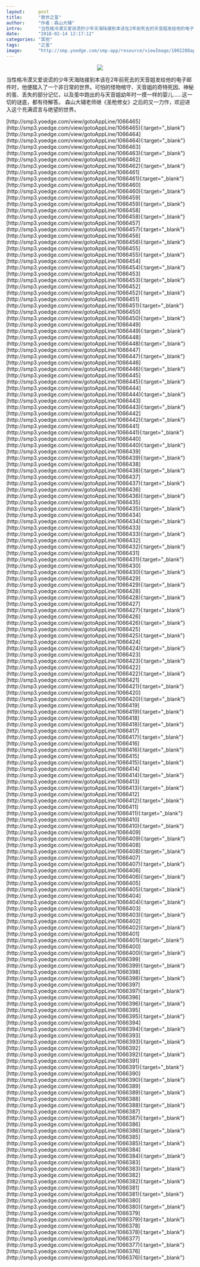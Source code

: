 ```yaml
---
layout:     post
title:      "救世之茧"
author:     "作者：森山大辅"
intro:      "当性格冷漠又爱说谎的少年天海陆接到本该在2年前死去的天音姐发给他的电子邮件时，他便踏入了一个非日常的世界。可怕的怪物棺守、天音姐的奇特死因、神秘的茧、丢失的部分记忆，以及茧中跑出的与天音姐幼年时一摸一样的婴儿……这一切的谜底，都有待解答。 森山大辅老师继《圣枪修女》之后的又一力作，欢迎进入这个充满谎言与绝望的世界。"
date:       "2018-02-14 12:17:12"
categories: "其他"
tags:       "之茧"
image:      "http://smp.yoedge.com/smp-app/resource/viewImage/1002288appline.png"
---
```

<div style="text-align: center">
<p><img src="http://smp.yoedge.com/smp-app/resource/viewImage/1002288appline.png"/></p>
</div>
<p class="post-meta">
<span>当性格冷漠又爱说谎的少年天海陆接到本该在2年前死去的天音姐发给他的电子邮件时，他便踏入了一个非日常的世界。可怕的怪物棺守、天音姐的奇特死因、神秘的茧、丢失的部分记忆，以及茧中跑出的与天音姐幼年时一摸一样的婴儿……这一切的谜底，都有待解答。 森山大辅老师继《圣枪修女》之后的又一力作，欢迎进入这个充满谎言与绝望的世界。</span>
</p>
[http://smp3.yoedge.com/view/gotoAppLine/1066465](http://smp3.yoedge.com/view/gotoAppLine/1066465){:target="_blank"}
[http://smp3.yoedge.com/view/gotoAppLine/1066464](http://smp3.yoedge.com/view/gotoAppLine/1066464){:target="_blank"}
[http://smp3.yoedge.com/view/gotoAppLine/1066463](http://smp3.yoedge.com/view/gotoAppLine/1066463){:target="_blank"}
[http://smp3.yoedge.com/view/gotoAppLine/1066462](http://smp3.yoedge.com/view/gotoAppLine/1066462){:target="_blank"}
[http://smp3.yoedge.com/view/gotoAppLine/1066461](http://smp3.yoedge.com/view/gotoAppLine/1066461){:target="_blank"}
[http://smp3.yoedge.com/view/gotoAppLine/1066460](http://smp3.yoedge.com/view/gotoAppLine/1066460){:target="_blank"}
[http://smp3.yoedge.com/view/gotoAppLine/1066459](http://smp3.yoedge.com/view/gotoAppLine/1066459){:target="_blank"}
[http://smp3.yoedge.com/view/gotoAppLine/1066458](http://smp3.yoedge.com/view/gotoAppLine/1066458){:target="_blank"}
[http://smp3.yoedge.com/view/gotoAppLine/1066457](http://smp3.yoedge.com/view/gotoAppLine/1066457){:target="_blank"}
[http://smp3.yoedge.com/view/gotoAppLine/1066456](http://smp3.yoedge.com/view/gotoAppLine/1066456){:target="_blank"}
[http://smp3.yoedge.com/view/gotoAppLine/1066455](http://smp3.yoedge.com/view/gotoAppLine/1066455){:target="_blank"}
[http://smp3.yoedge.com/view/gotoAppLine/1066454](http://smp3.yoedge.com/view/gotoAppLine/1066454){:target="_blank"}
[http://smp3.yoedge.com/view/gotoAppLine/1066453](http://smp3.yoedge.com/view/gotoAppLine/1066453){:target="_blank"}
[http://smp3.yoedge.com/view/gotoAppLine/1066452](http://smp3.yoedge.com/view/gotoAppLine/1066452){:target="_blank"}
[http://smp3.yoedge.com/view/gotoAppLine/1066451](http://smp3.yoedge.com/view/gotoAppLine/1066451){:target="_blank"}
[http://smp3.yoedge.com/view/gotoAppLine/1066450](http://smp3.yoedge.com/view/gotoAppLine/1066450){:target="_blank"}
[http://smp3.yoedge.com/view/gotoAppLine/1066449](http://smp3.yoedge.com/view/gotoAppLine/1066449){:target="_blank"}
[http://smp3.yoedge.com/view/gotoAppLine/1066448](http://smp3.yoedge.com/view/gotoAppLine/1066448){:target="_blank"}
[http://smp3.yoedge.com/view/gotoAppLine/1066447](http://smp3.yoedge.com/view/gotoAppLine/1066447){:target="_blank"}
[http://smp3.yoedge.com/view/gotoAppLine/1066446](http://smp3.yoedge.com/view/gotoAppLine/1066446){:target="_blank"}
[http://smp3.yoedge.com/view/gotoAppLine/1066445](http://smp3.yoedge.com/view/gotoAppLine/1066445){:target="_blank"}
[http://smp3.yoedge.com/view/gotoAppLine/1066444](http://smp3.yoedge.com/view/gotoAppLine/1066444){:target="_blank"}
[http://smp3.yoedge.com/view/gotoAppLine/1066443](http://smp3.yoedge.com/view/gotoAppLine/1066443){:target="_blank"}
[http://smp3.yoedge.com/view/gotoAppLine/1066442](http://smp3.yoedge.com/view/gotoAppLine/1066442){:target="_blank"}
[http://smp3.yoedge.com/view/gotoAppLine/1066441](http://smp3.yoedge.com/view/gotoAppLine/1066441){:target="_blank"}
[http://smp3.yoedge.com/view/gotoAppLine/1066440](http://smp3.yoedge.com/view/gotoAppLine/1066440){:target="_blank"}
[http://smp3.yoedge.com/view/gotoAppLine/1066439](http://smp3.yoedge.com/view/gotoAppLine/1066439){:target="_blank"}
[http://smp3.yoedge.com/view/gotoAppLine/1066438](http://smp3.yoedge.com/view/gotoAppLine/1066438){:target="_blank"}
[http://smp3.yoedge.com/view/gotoAppLine/1066437](http://smp3.yoedge.com/view/gotoAppLine/1066437){:target="_blank"}
[http://smp3.yoedge.com/view/gotoAppLine/1066436](http://smp3.yoedge.com/view/gotoAppLine/1066436){:target="_blank"}
[http://smp3.yoedge.com/view/gotoAppLine/1066435](http://smp3.yoedge.com/view/gotoAppLine/1066435){:target="_blank"}
[http://smp3.yoedge.com/view/gotoAppLine/1066434](http://smp3.yoedge.com/view/gotoAppLine/1066434){:target="_blank"}
[http://smp3.yoedge.com/view/gotoAppLine/1066433](http://smp3.yoedge.com/view/gotoAppLine/1066433){:target="_blank"}
[http://smp3.yoedge.com/view/gotoAppLine/1066432](http://smp3.yoedge.com/view/gotoAppLine/1066432){:target="_blank"}
[http://smp3.yoedge.com/view/gotoAppLine/1066431](http://smp3.yoedge.com/view/gotoAppLine/1066431){:target="_blank"}
[http://smp3.yoedge.com/view/gotoAppLine/1066430](http://smp3.yoedge.com/view/gotoAppLine/1066430){:target="_blank"}
[http://smp3.yoedge.com/view/gotoAppLine/1066429](http://smp3.yoedge.com/view/gotoAppLine/1066429){:target="_blank"}
[http://smp3.yoedge.com/view/gotoAppLine/1066428](http://smp3.yoedge.com/view/gotoAppLine/1066428){:target="_blank"}
[http://smp3.yoedge.com/view/gotoAppLine/1066427](http://smp3.yoedge.com/view/gotoAppLine/1066427){:target="_blank"}
[http://smp3.yoedge.com/view/gotoAppLine/1066426](http://smp3.yoedge.com/view/gotoAppLine/1066426){:target="_blank"}
[http://smp3.yoedge.com/view/gotoAppLine/1066425](http://smp3.yoedge.com/view/gotoAppLine/1066425){:target="_blank"}
[http://smp3.yoedge.com/view/gotoAppLine/1066424](http://smp3.yoedge.com/view/gotoAppLine/1066424){:target="_blank"}
[http://smp3.yoedge.com/view/gotoAppLine/1066423](http://smp3.yoedge.com/view/gotoAppLine/1066423){:target="_blank"}
[http://smp3.yoedge.com/view/gotoAppLine/1066422](http://smp3.yoedge.com/view/gotoAppLine/1066422){:target="_blank"}
[http://smp3.yoedge.com/view/gotoAppLine/1066421](http://smp3.yoedge.com/view/gotoAppLine/1066421){:target="_blank"}
[http://smp3.yoedge.com/view/gotoAppLine/1066420](http://smp3.yoedge.com/view/gotoAppLine/1066420){:target="_blank"}
[http://smp3.yoedge.com/view/gotoAppLine/1066419](http://smp3.yoedge.com/view/gotoAppLine/1066419){:target="_blank"}
[http://smp3.yoedge.com/view/gotoAppLine/1066418](http://smp3.yoedge.com/view/gotoAppLine/1066418){:target="_blank"}
[http://smp3.yoedge.com/view/gotoAppLine/1066417](http://smp3.yoedge.com/view/gotoAppLine/1066417){:target="_blank"}
[http://smp3.yoedge.com/view/gotoAppLine/1066416](http://smp3.yoedge.com/view/gotoAppLine/1066416){:target="_blank"}
[http://smp3.yoedge.com/view/gotoAppLine/1066415](http://smp3.yoedge.com/view/gotoAppLine/1066415){:target="_blank"}
[http://smp3.yoedge.com/view/gotoAppLine/1066414](http://smp3.yoedge.com/view/gotoAppLine/1066414){:target="_blank"}
[http://smp3.yoedge.com/view/gotoAppLine/1066413](http://smp3.yoedge.com/view/gotoAppLine/1066413){:target="_blank"}
[http://smp3.yoedge.com/view/gotoAppLine/1066412](http://smp3.yoedge.com/view/gotoAppLine/1066412){:target="_blank"}
[http://smp3.yoedge.com/view/gotoAppLine/1066411](http://smp3.yoedge.com/view/gotoAppLine/1066411){:target="_blank"}
[http://smp3.yoedge.com/view/gotoAppLine/1066410](http://smp3.yoedge.com/view/gotoAppLine/1066410){:target="_blank"}
[http://smp3.yoedge.com/view/gotoAppLine/1066409](http://smp3.yoedge.com/view/gotoAppLine/1066409){:target="_blank"}
[http://smp3.yoedge.com/view/gotoAppLine/1066408](http://smp3.yoedge.com/view/gotoAppLine/1066408){:target="_blank"}
[http://smp3.yoedge.com/view/gotoAppLine/1066407](http://smp3.yoedge.com/view/gotoAppLine/1066407){:target="_blank"}
[http://smp3.yoedge.com/view/gotoAppLine/1066406](http://smp3.yoedge.com/view/gotoAppLine/1066406){:target="_blank"}
[http://smp3.yoedge.com/view/gotoAppLine/1066405](http://smp3.yoedge.com/view/gotoAppLine/1066405){:target="_blank"}
[http://smp3.yoedge.com/view/gotoAppLine/1066404](http://smp3.yoedge.com/view/gotoAppLine/1066404){:target="_blank"}
[http://smp3.yoedge.com/view/gotoAppLine/1066403](http://smp3.yoedge.com/view/gotoAppLine/1066403){:target="_blank"}
[http://smp3.yoedge.com/view/gotoAppLine/1066402](http://smp3.yoedge.com/view/gotoAppLine/1066402){:target="_blank"}
[http://smp3.yoedge.com/view/gotoAppLine/1066401](http://smp3.yoedge.com/view/gotoAppLine/1066401){:target="_blank"}
[http://smp3.yoedge.com/view/gotoAppLine/1066400](http://smp3.yoedge.com/view/gotoAppLine/1066400){:target="_blank"}
[http://smp3.yoedge.com/view/gotoAppLine/1066399](http://smp3.yoedge.com/view/gotoAppLine/1066399){:target="_blank"}
[http://smp3.yoedge.com/view/gotoAppLine/1066398](http://smp3.yoedge.com/view/gotoAppLine/1066398){:target="_blank"}
[http://smp3.yoedge.com/view/gotoAppLine/1066397](http://smp3.yoedge.com/view/gotoAppLine/1066397){:target="_blank"}
[http://smp3.yoedge.com/view/gotoAppLine/1066396](http://smp3.yoedge.com/view/gotoAppLine/1066396){:target="_blank"}
[http://smp3.yoedge.com/view/gotoAppLine/1066395](http://smp3.yoedge.com/view/gotoAppLine/1066395){:target="_blank"}
[http://smp3.yoedge.com/view/gotoAppLine/1066394](http://smp3.yoedge.com/view/gotoAppLine/1066394){:target="_blank"}
[http://smp3.yoedge.com/view/gotoAppLine/1066393](http://smp3.yoedge.com/view/gotoAppLine/1066393){:target="_blank"}
[http://smp3.yoedge.com/view/gotoAppLine/1066392](http://smp3.yoedge.com/view/gotoAppLine/1066392){:target="_blank"}
[http://smp3.yoedge.com/view/gotoAppLine/1066391](http://smp3.yoedge.com/view/gotoAppLine/1066391){:target="_blank"}
[http://smp3.yoedge.com/view/gotoAppLine/1066390](http://smp3.yoedge.com/view/gotoAppLine/1066390){:target="_blank"}
[http://smp3.yoedge.com/view/gotoAppLine/1066389](http://smp3.yoedge.com/view/gotoAppLine/1066389){:target="_blank"}
[http://smp3.yoedge.com/view/gotoAppLine/1066388](http://smp3.yoedge.com/view/gotoAppLine/1066388){:target="_blank"}
[http://smp3.yoedge.com/view/gotoAppLine/1066387](http://smp3.yoedge.com/view/gotoAppLine/1066387){:target="_blank"}
[http://smp3.yoedge.com/view/gotoAppLine/1066386](http://smp3.yoedge.com/view/gotoAppLine/1066386){:target="_blank"}
[http://smp3.yoedge.com/view/gotoAppLine/1066385](http://smp3.yoedge.com/view/gotoAppLine/1066385){:target="_blank"}
[http://smp3.yoedge.com/view/gotoAppLine/1066384](http://smp3.yoedge.com/view/gotoAppLine/1066384){:target="_blank"}
[http://smp3.yoedge.com/view/gotoAppLine/1066383](http://smp3.yoedge.com/view/gotoAppLine/1066383){:target="_blank"}
[http://smp3.yoedge.com/view/gotoAppLine/1066382](http://smp3.yoedge.com/view/gotoAppLine/1066382){:target="_blank"}
[http://smp3.yoedge.com/view/gotoAppLine/1066381](http://smp3.yoedge.com/view/gotoAppLine/1066381){:target="_blank"}
[http://smp3.yoedge.com/view/gotoAppLine/1066380](http://smp3.yoedge.com/view/gotoAppLine/1066380){:target="_blank"}
[http://smp3.yoedge.com/view/gotoAppLine/1066379](http://smp3.yoedge.com/view/gotoAppLine/1066379){:target="_blank"}
[http://smp3.yoedge.com/view/gotoAppLine/1066378](http://smp3.yoedge.com/view/gotoAppLine/1066378){:target="_blank"}
[http://smp3.yoedge.com/view/gotoAppLine/1066377](http://smp3.yoedge.com/view/gotoAppLine/1066377){:target="_blank"}
[http://smp3.yoedge.com/view/gotoAppLine/1066376](http://smp3.yoedge.com/view/gotoAppLine/1066376){:target="_blank"}


